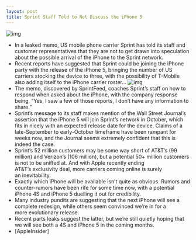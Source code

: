 ```yaml
---
layout: post
title: Sprint Staff Told to Not Discuss the iPhone 5
---
```

![img](http://media.idownloadblog.com/wp-content/uploads/2011/05/Sprint-iPhone-e1307636021321.jpg)
* In a leaked memo, US mobile phone carrier Sprint has told its staff and customer representatives that they are not to get drawn into speculation about the possible arrival of the iPhone to the Sprint network.
* Recent reports have suggested that Sprint could be joining the iPhone party with the release of the iPhone 5, bringing the number of US carriers stocking the device to three, with the possibility of T-Mobile also adding itself to the iPhone carrier roster…
![img](http://media.idownloadblog.com/wp-content/uploads/2011/08/sprint-110828.png)
* The memo, discovered by SprintFeed, coaches Sprint’s staff on how to respond when asked about the iPhone, with the company response being, “Yes, I saw a few of those reports, I don’t have any information to share.”
* Sprint’s message to its staff makes mention of the Wall Street Journal’s assertion that the iPhone 5 will join Sprint’s network in October, which fits in nicely with an expected release date for the device. Claims of a late-September to early-October timeframe have been rampant for weeks now, and the Journal seems extremely confident that this is indeed the case.
* Sprint’s 52 million customers may be some way short of AT&T’s (99 million) and Verizon’s (106 million), but a potential 50+ million customers is not to be sniffed at. And with Apple recently ending AT&T’s exclusivity deal, more carriers coming online is surely an inevitability.
* Exactly which iPhone will be available isn’t quite as obvious. Rumors and counter-rumors have been rife for some time now, with a potential iPhone 4S and iPhone 5 duelling it out for credibility.
* Many industry pundits are suggesting that the next iPhone will see a complete redesign, while others seem convinced we’re in for a more evolutionary release.
* Recent parts leaks suggest the latter, but we’re still quietly hoping that we will see both a 4S and iPhone 5 in the coming months.
* [AppleInsider]

